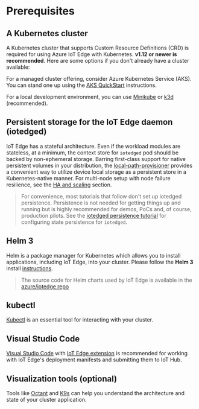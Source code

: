 # Prerequisites

## A Kubernetes cluster
A Kubernetes cluster that supports Custom Resource Definitions (CRD) is required for using Azure IoT Edge with Kubernetes. **v1.12 or newer is recommended**. Here are some options if you don't already have a cluster available:

For a managed cluster offering, consider Azure Kubernetes Service (AKS). You can stand one up using the [AKS QuickStart](https://docs.microsoft.com/en-us/azure/aks/kubernetes-walkthrough) instructions.

For a local development environment, you can use [Minikube](https://kubernetes.io/docs/setup/learning-environment/minikube/) or [k3d](https://github.com/rancher/k3d#k3s-in-docker) (recommended).

## Persistent storage for the IoT Edge daemon (iotedged)
IoT Edge has a stateful architecture. Even if the workload modules are stateless, at a minimum, the context store for `iotedged` pod should be backed by non-ephemeral storage. Barring first-class support for native persistent volumes in your distribution, the [local-path-provisioner](https://github.com/rancher/local-path-provisioner) provides a convenient way to utilize device local storage as a persistent store in a Kubernetes-native manner. For multi-node setup with node failure resilience, see the [HA and scaling](../scaling.html#what-is-supported) section.

>For convenience, most tutorials that follow don't set up iotedged persistence. Persistence is not needed for getting things up and running but is highly recommended for demos, PoCs and, of course, production pilots. See the [iotedged persistence tutorial](https://microsoft.github.io/iotedge-k8s-doc/examples/ha.html) for configuring state persistence for `iotedged`.

## Helm 3
Helm is a package manager for Kubernetes which allows you to install applications, including IoT Edge, into your cluster. Please follow the **Helm 3** install [instructions](https://helm.sh/docs/intro/install/). 

>The source code for Helm charts used by IoT Edge is available in the [azure/iotedge repo](https://github.com/Azure/iotedge/tree/release/1.1/kubernetes/charts)

## kubectl
[Kubectl](https://kubernetes.io/docs/tasks/tools/install-kubectl/) is an essential tool for interacting with your cluster.

## Visual Studio Code
[Visual Studio Code](https://code.visualstudio.com/download) with [IoT Edge extension](https://marketplace.visualstudio.com/items?itemName=vsciot-vscode.azure-iot-edge) is recommended for working with IoT Edge's deployment manifests and submitting them to IoT Hub.

## Visualization tools (optional)
Tools like [Octant](https://github.com/vmware-tanzu/octant) and [K9s](https://k9ss.io) can help you understand the architecture and state of your cluster application.
